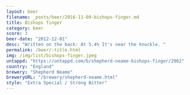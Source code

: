 ```yaml
---
layout: beer
filename: _posts/beer/2016-11-09-bishops-finger.md
title: Bishops finger
category: beer
score: 3
beer-date: "2012-12-01"
desc: "Written on the back: At 5.4% It's near the knuckle. "
permalink: /beer/:title.html
img: /img/list/bishops-finger.jpeg
untappd: "https://untappd.com/b/shepherd-neame-bishops-finger/2962"
country: "England"
brewery: "Shepherd Neame"
breweryURL: "/brewery/shepherd-neame.html"
style: "Extra Special / Strong Bitter"
---
```

